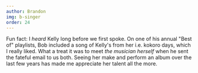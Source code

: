```yaml
---
author: Brandon
img: b-singer
order: 24
---
```


Fun fact: I _heard_ Kelly long before we first spoke. On one of his annual "Best of" playlists, Bob included a song of Kelly's from her i.e. kokoro days, which I really liked. What a treat it was to meet _the musician herself_ when he sent the fateful email to us both. Seeing her make and perform an album over the last few years has made me appreciate her talent all the more.